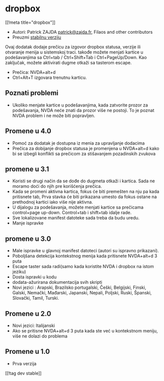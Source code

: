 # dropbox #
[[!meta title="dropbox"]]

* Autori: Patrick ZAJDA <patrick@zajda.fr>, Filaos and other contributors
* Preuzmi [stabilnu verziju][1]

Ovaj dodatak dodaje prečicu za izgovor dropbox statusa, verzije ili
otvaranje menija u sistemskoj traci.  takođe možete menjati kartice u
podešavanjima sa Ctrl+tab / Ctrl+Shift+Tab i Ctrl+PageUp/Down.  Kao
zaključak, možete aktivirati dugme otkaži sa tasterom escape.

* Prečica: NVDA+alt+d
* Ctrl+Alt+T izgovara trenutnu karticu.

## Poznati problemi ##

* Ukoliko menjate kartice u podešavanjima, kada zatvorite prozor za podešavanja, NVDA neće znati da prozor više ne postoji.
To je poznat NVDA problem i ne može biti popravljen.


## Promene u 4.0 ##

* Pomoć za dodatak je dostupna iz menia za upravljanje dodacima
* Prečica za dobijanje dropbox statusa je promenjena u NVDA+alt+d kako bi se
  izbegli konflikti sa prečicom za stišavanjem pozadinskih zvukova 

## promene u 3.1 ##

* Koristi se drugi način da se dođe do dugmeta otkaži i kartica. Sada ne
  moramo doći do njih pre korišćenja prečica.
* Kada se promeni aktivna kartica, fokus će biti premešten na nju pa kada
  pritisnete tab, Prva stavka će biti prikazana umesto da fokus ostane na
  prethodnoj kartici iako više nije aktivna.
* U dijalogu za podešavanja, možete menjati kartice sa prečicama
  control+page up-down. Control+tab i shift+tab idalje rade.
* Sve lokalizovane manifest datoteke sada treba da budu uredu.
* Manje ispravke

## promene u 3.0 ##

* Male ispravke u glavnoj manifest datoteci (autori su ispravno prikazani).
* Poboljšana detekcija kontekstnog menija kada pritisnete NVDA+alt+d 3 puta
* Escape taster sada radi(samo kada koristite NVDA i dropbox na istom
  jeziku)
* Dosta ispravki u kodu
* dodata-ažurirana dokumentacija svih skripti
* Novi jezici : Arapski, Brazilsko portugalski, Češki, Belgijski, Finski,
  Galski, Nemački, Mađarski, Japanski, Nepali, Poljski, Ruski, Španski,
  Slovački, Tamil, Turski.

## Promene u 2.0 ##

* Novi jezici: Italijanski
* Ako se pritisne NVDA+alt+d 3 puta kada ste već u kontekstnom meniju, više
  ne dolazi do problema

## Promene u 1.0 ##

* Prva verzija

[[!tag dev stable]]

[1]: https://addons.nvda-project.org/files/get.php?file=dx
